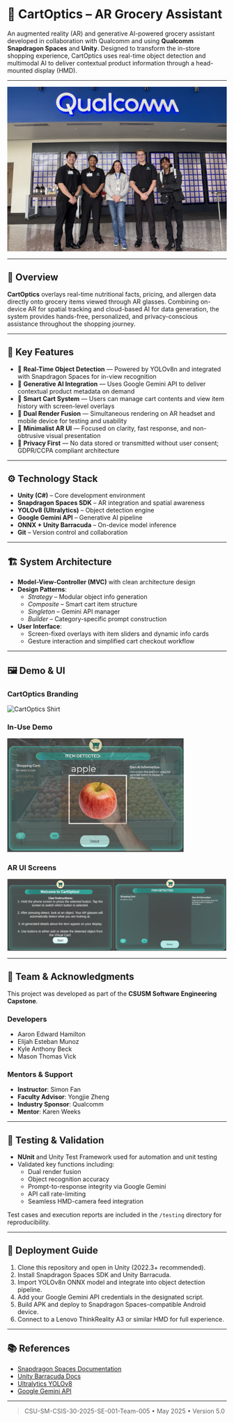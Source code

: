 # 🛒 CartOptics – AR Grocery Assistant

An augmented reality (AR) and generative AI-powered grocery assistant developed in collaboration with Qualcomm and using **Qualcomm Snapdragon Spaces** and **Unity**. Designed to transform the in-store shopping experience, CartOptics uses real-time object detection and multimodal AI to deliver contextual product information through a head-mounted display (HMD).

---

![CartOptics Team at Qualcomm](images/portfoliocartoptics.jpg)

---

## 📌 Overview

**CartOptics** overlays real-time nutritional facts, pricing, and allergen data directly onto grocery items viewed through AR glasses. Combining on-device AR for spatial tracking and cloud-based AI for data generation, the system provides hands-free, personalized, and privacy-conscious assistance throughout the shopping journey.

---

## 🧠 Key Features

- 🔎 **Real-Time Object Detection** — Powered by YOLOv8n and integrated with Snapdragon Spaces for in-view recognition
- 🤖 **Generative AI Integration** — Uses Google Gemini API to deliver contextual product metadata on demand
- 🛒 **Smart Cart System** — Users can manage cart contents and view item history with screen-level overlays
- 🔁 **Dual Render Fusion** — Simultaneous rendering on AR headset and mobile device for testing and usability
- 🧭 **Minimalist AR UI** — Focused on clarity, fast response, and non-obtrusive visual presentation
- 🔐 **Privacy First** — No data stored or transmitted without user consent; GDPR/CCPA compliant architecture

---

## ⚙️ Technology Stack

- **Unity (C#)** – Core development environment
- **Snapdragon Spaces SDK** – AR integration and spatial awareness
- **YOLOv8 (Ultralytics)** – Object detection engine
- **Google Gemini API** – Generative AI pipeline
- **ONNX + Unity Barracuda** – On-device model inference
- **Git** – Version control and collaboration

---

## 🏗️ System Architecture

- **Model-View-Controller (MVC)** with clean architecture design
- **Design Patterns**:
  - *Strategy* – Modular object info generation
  - *Composite* – Smart cart item structure
  - *Singleton* – Gemini API manager
  - *Builder* – Category-specific prompt construction
- **User Interface**:
  - Screen-fixed overlays with item sliders and dynamic info cards
  - Gesture interaction and simplified cart checkout workflow

---

## 🖼️ Demo & UI

### CartOptics Branding
![CartOptics Shirt](images/shirt%20photo.JPG)

### In-Use Demo
![Detected Apple](images/DemoSample.png)

### AR UI Screens
![UI Screens](images/UISample.png)

---

## 👥 Team & Acknowledgments

This project was developed as part of the **CSUSM Software Engineering Capstone**.

### Developers
- Aaron Edward Hamilton  
- Elijah Esteban Munoz  
- Kyle Anthony Beck  
- Mason Thomas Vick  

### Mentors & Support
- **Instructor**: Simon Fan  
- **Faculty Advisor**: Yongjie Zheng  
- **Industry Sponsor**: Qualcomm  
- **Mentor**: Karen Weeks  

---

## 🧪 Testing & Validation

- **NUnit** and Unity Test Framework used for automation and unit testing
- Validated key functions including:
  - Dual render fusion
  - Object recognition accuracy
  - Prompt-to-response integrity via Google Gemini
  - API call rate-limiting
  - Seamless HMD-camera feed integration

Test cases and execution reports are included in the `/testing` directory for reproducibility.

---

## 🚀 Deployment Guide

1. Clone this repository and open in Unity (2022.3+ recommended).
2. Install Snapdragon Spaces SDK and Unity Barracuda.
3. Import YOLOv8n ONNX model and integrate into object detection pipeline.
4. Add your Google Gemini API credentials in the designated script.
5. Build APK and deploy to Snapdragon Spaces-compatible Android device.
6. Connect to a Lenovo ThinkReality A3 or similar HMD for full experience.

---

## 📚 References

- [Snapdragon Spaces Documentation](https://docs.spaces.qualcomm.com/unity/)
- [Unity Barracuda Docs](https://docs.unity3d.com/Packages/com.unity.barracuda)
- [Ultralytics YOLOv8](https://docs.ultralytics.com)
- [Google Gemini API](https://developers.google.com/)

---

> CSU-SM-CSIS-30-2025-SE-001-Team-005 • May 2025 • Version 5.0
